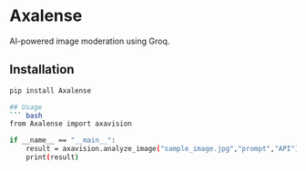 # Axalense

AI-powered image moderation using Groq.

## Installation

```bash
pip install Axalense

## Usage 
``` bash 
from Axalense import axavision

if __name__ == "__main__":
    result = axavision.analyze_image("sample_image.jpg","prompt","API")
    print(result)